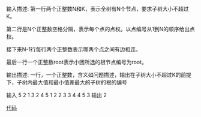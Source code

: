 输入描述:
第一行两个正整数N和K，表示全树有N个节点，要求子树大小不超过K。

第二行是N个正整数空格分隔，表示每个点的点权。以点编号从1到N的顺序给出点权。

接下来N-1行每行两个正整数表示哪两个点之间有边相连。

最后一行一个正整数root表示小团所选的根节点编号为root。

输出描述:
一行，一个正整数，含义如问题描述，输出在子树大小不超过K的前提下，子树内最大值和最小值差最大的子树的根的编号

输入
5 2
1 3 2 4 5
1 2
2 3
3 4
4 5
3
输出
2

[代码](https://github.com/wxxlsj/algorithms/blob/main/Solution.java)
